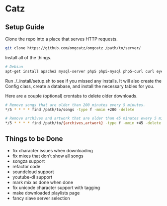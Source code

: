 Catz
====

Setup Guide
----------------

Clone the repo into a place that serves HTTP requests.

```bash
git clone https://github.com/omgcatz/omgcatz /path/to/server/
```

Install all of the things.

```bash
# Debian
apt-get install apache2 mysql-server php5 php5-mysql php5-curl curl eyeD3 atomicparsley imagemagick zip file
```

Run ./_install/setup.sh to see if you missed any installs. It will also create the Config class, create a database, and install the necessary tables for you.

Here are a couple (optional) crontabs to delete older downloads.

```bash
# Remove songs that are older than 200 minutes every 5 minutes.
*/5 * * * * find /path/to/songs -type f -mmin +200 -delete

# Remove archives and artwork that are older than 45 minutes every 5 minutes.
*/5 * * * * find /path/to/{archives,artwork} -type f -mmin +45 -delete
```

Things to be Done
-----------------

* fix character issues when downloading
* fix mixes that don't show all songs
* songza support
* refactor code
* soundcloud support
* youtube-dl support
* mark mix as done when done
* fix unicode character support with tagging
* make downloaded playlists page
* fancy slave server selection
